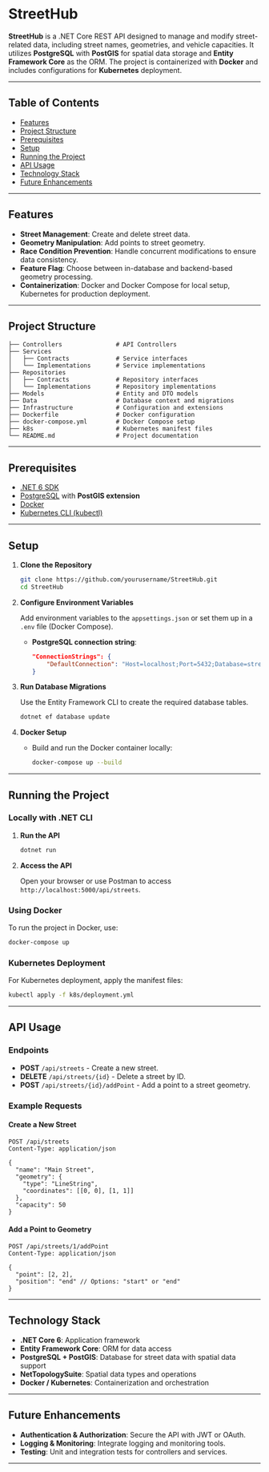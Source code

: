 
# StreetHub

**StreetHub** is a .NET Core REST API designed to manage and modify street-related data, including street names, geometries, and vehicle capacities. It utilizes **PostgreSQL** with **PostGIS** for spatial data storage and **Entity Framework Core** as the ORM. The project is containerized with **Docker** and includes configurations for **Kubernetes** deployment.

---

## Table of Contents

- [Features](#features)
- [Project Structure](#project-structure)
- [Prerequisites](#prerequisites)
- [Setup](#setup)
- [Running the Project](#running-the-project)
- [API Usage](#api-usage)
- [Technology Stack](#technology-stack)
- [Future Enhancements](#future-enhancements)

---

## Features

- **Street Management**: Create and delete street data.
- **Geometry Manipulation**: Add points to street geometry.
- **Race Condition Prevention**: Handle concurrent modifications to ensure data consistency.
- **Feature Flag**: Choose between in-database and backend-based geometry processing.
- **Containerization**: Docker and Docker Compose for local setup, Kubernetes for production deployment.

---

## Project Structure

```plaintext
├── Controllers               # API Controllers
├── Services
│   ├── Contracts             # Service interfaces
│   └── Implementations       # Service implementations
├── Repositories
│   ├── Contracts             # Repository interfaces
│   └── Implementations       # Repository implementations
├── Models                    # Entity and DTO models
├── Data                      # Database context and migrations
├── Infrastructure            # Configuration and extensions
├── Dockerfile                # Docker configuration
├── docker-compose.yml        # Docker Compose setup
├── k8s                       # Kubernetes manifest files
└── README.md                 # Project documentation
```

---

## Prerequisites

- [.NET 6 SDK](https://dotnet.microsoft.com/download/dotnet/6.0)
- [PostgreSQL](https://www.postgresql.org/download/) with **PostGIS extension**
- [Docker](https://www.docker.com/products/docker-desktop)
- [Kubernetes CLI (kubectl)](https://kubernetes.io/docs/tasks/tools/)

---

## Setup

1. **Clone the Repository**

   ```bash
   git clone https://github.com/yourusername/StreetHub.git
   cd StreetHub
   ```

2. **Configure Environment Variables**

   Add environment variables to the `appsettings.json` or set them up in a `.env` file (Docker Compose).

   - **PostgreSQL connection string**:
     ```json
     "ConnectionStrings": {
         "DefaultConnection": "Host=localhost;Port=5432;Database=streetdb;Username=yourusername;Password=yourpassword"
     }
     ```

3. **Run Database Migrations**

   Use the Entity Framework CLI to create the required database tables.

   ```bash
   dotnet ef database update
   ```

4. **Docker Setup**

   - Build and run the Docker container locally:

     ```bash
     docker-compose up --build
     ```

---

## Running the Project

### Locally with .NET CLI

1. **Run the API**

   ```bash
   dotnet run
   ```

2. **Access the API**

   Open your browser or use Postman to access `http://localhost:5000/api/streets`.

### Using Docker

To run the project in Docker, use:

```bash
docker-compose up
```

### Kubernetes Deployment

For Kubernetes deployment, apply the manifest files:

```bash
kubectl apply -f k8s/deployment.yml
```

---

## API Usage

### Endpoints

- **POST** `/api/streets` - Create a new street.
- **DELETE** `/api/streets/{id}` - Delete a street by ID.
- **POST** `/api/streets/{id}/addPoint` - Add a point to a street geometry.

### Example Requests

#### Create a New Street

```http
POST /api/streets
Content-Type: application/json

{
  "name": "Main Street",
  "geometry": {
    "type": "LineString",
    "coordinates": [[0, 0], [1, 1]]
  },
  "capacity": 50
}
```

#### Add a Point to Geometry

```http
POST /api/streets/1/addPoint
Content-Type: application/json

{
  "point": [2, 2],
  "position": "end" // Options: "start" or "end"
}
```

---

## Technology Stack

- **.NET Core 6**: Application framework
- **Entity Framework Core**: ORM for data access
- **PostgreSQL + PostGIS**: Database for street data with spatial data support
- **NetTopologySuite**: Spatial data types and operations
- **Docker / Kubernetes**: Containerization and orchestration

---

## Future Enhancements

- **Authentication & Authorization**: Secure the API with JWT or OAuth.
- **Logging & Monitoring**: Integrate logging and monitoring tools.
- **Testing**: Unit and integration tests for controllers and services.

---
